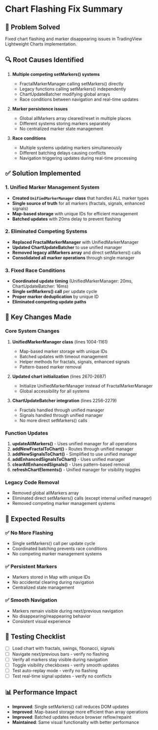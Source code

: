 # Chart Flashing Fix Summary

## 🎯 Problem Solved
Fixed chart flashing and marker disappearing issues in TradingView Lightweight Charts implementation.

## 🔍 Root Causes Identified
1. **Multiple competing setMarkers() systems**
   - FractalMarkerManager calling setMarkers() directly
   - Legacy functions calling setMarkers() independently  
   - ChartUpdateBatcher modifying global arrays
   - Race conditions between navigation and real-time updates

2. **Marker persistence issues**
   - Global allMarkers array cleared/reset in multiple places
   - Different systems storing markers separately
   - No centralized marker state management

3. **Race conditions**
   - Multiple systems updating markers simultaneously
   - Different batching delays causing conflicts
   - Navigation triggering updates during real-time processing

## ✅ Solution Implemented

### 1. Unified Marker Management System
- **Created `UnifiedMarkerManager` class** that handles ALL marker types
- **Single source of truth** for all markers (fractals, signals, enhanced signals)
- **Map-based storage** with unique IDs for efficient management
- **Batched updates** with 20ms delay to prevent flashing

### 2. Eliminated Competing Systems
- **Replaced FractalMarkerManager** with UnifiedMarkerManager
- **Updated ChartUpdateBatcher** to use unified manager
- **Removed legacy allMarkers array** and direct setMarkers() calls
- **Consolidated all marker operations** through single manager

### 3. Fixed Race Conditions
- **Coordinated update timing** (UnifiedMarkerManager: 20ms, ChartUpdateBatcher: 16ms)
- **Single setMarkers() call** per update cycle
- **Proper marker deduplication** by unique ID
- **Eliminated competing update paths**

## 🔧 Key Changes Made

### Core System Changes
1. **UnifiedMarkerManager class** (lines 1004-1161)
   - Map-based marker storage with unique IDs
   - Batched updates with timeout management
   - Helper methods for fractals, signals, enhanced signals
   - Pattern-based marker removal

2. **Updated chart initialization** (lines 2670-2687)
   - Initialize UnifiedMarkerManager instead of FractalMarkerManager
   - Global accessibility for all systems

3. **ChartUpdateBatcher integration** (lines 2256-2279)
   - Fractals handled through unified manager
   - Signals handled through unified manager
   - No more direct setMarkers() calls

### Function Updates
1. **updateAllMarkers()** - Uses unified manager for all operations
2. **addNewFractalToChart()** - Routes through unified manager
3. **addNewSignalsToChart()** - Simplified to use unified manager
4. **addEnhancedSignalsToChart()** - Uses unified manager
5. **clearAllEnhancedSignals()** - Uses pattern-based removal
6. **refreshChartElements()** - Unified manager for visibility toggles

### Legacy Code Removal
- Removed global allMarkers array
- Eliminated direct setMarkers() calls (except internal unified manager)
- Removed competing marker management systems

## 🎯 Expected Results

### ✅ No More Flashing
- Single setMarkers() call per update cycle
- Coordinated batching prevents race conditions
- No competing marker management systems

### ✅ Persistent Markers
- Markers stored in Map with unique IDs
- No accidental clearing during navigation
- Centralized state management

### ✅ Smooth Navigation
- Markers remain visible during next/previous navigation
- No disappearing/reappearing behavior
- Consistent visual experience

## 🧪 Testing Checklist
- [ ] Load chart with fractals, swings, fibonacci, signals
- [ ] Navigate next/previous bars - verify no flashing
- [ ] Verify all markers stay visible during navigation
- [ ] Toggle visibility checkboxes - verify smooth updates
- [ ] Test auto-replay mode - verify no flashing
- [ ] Test real-time signal updates - verify no conflicts

## 📊 Performance Impact
- **Improved**: Single setMarkers() call reduces DOM updates
- **Improved**: Map-based storage more efficient than array operations
- **Improved**: Batched updates reduce browser reflow/repaint
- **Maintained**: Same visual functionality with better performance
